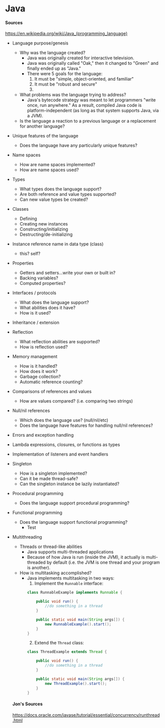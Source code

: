 # Java


#### Sources  
https://en.wikipedia.org/wiki/Java_(programming_language)

* Language purpose/genesis
  * Why was the language created?
    * Java was originally created for interactive television.
    * Java was originally called "Oak," then it changed to "Green" and finally ended up as "Java."
    * There were 5 goals for the language:
      1. It must be "simple, object-oriented, and familiar"
      2. It must be "robust and secure"
      3.
  * What problems was the language trying to address?
    * Java's bytecode strategy was meant to let programmers "write once, run anywhere." As a result, compiled Java code is platform-independent (as long as that system supports Java, via a JVM).
  * Is the language a reaction to a previous language or a replacement for another language?
* Unique features of the language
  * Does the language have any particularly unique features?
* Name spaces
  * How are name spaces implemented?
  * How are name spaces used?
* Types
    * What types does the language support?
    * Are both reference and value types supported?
    * Can new value types be created?
* Classes
  * Defining
  * Creating new instances
  * Constructing/initializing
  * Destructing/de-initializing
* Instance reference name in data type (class)
  * this?  self?
* Properties
  * Getters and setters...write your own or built in?
  * Backing variables?
  * Computed properties?
* Interfaces / protocols
  * What does the language support?
  * What abilities does it have?
  * How is it used?
* Inheritance / extension
* Reflection
  * What reflection abilities are supported?
  * How is reflection used?
* Memory management
  * How is it handled?
  * How does it work?
  * Garbage collection?
  * Automatic reference counting?
* Comparisons of references and values
  * How are values compared? (i.e. comparing two strings)
* Null/nil references
  * Which does the language use? (null/nil/etc)
  * Does the language have features for handling null/nil references?
* Errors and exception handling
* Lambda expressions, closures, or functions as types
* Implementation of listeners and event handlers
* Singleton
  * How is a singleton implemented?
  * Can it be made thread-safe?
  * Can the singleton instance be lazily instantiated?
* Procedural programming
  * Does the language support procedural programming?
* Functional programming
  * Does the language support functional programming?
    * Test
* Multithreading
  * Threads or thread-like abilities
    * Java supports multi-threaded applications
    * Because of how Java is run (inside the JVM), it actually is multi-threaded by default (i.e. the JVM is one thread and your program is another).
  * How is multitasking accomplished?
    * Java implements multitasking in two ways:
      1. Implement the `Runnable` interface:
        ```java
        class RunnableExample implements Runnable {

            public void run() {
                //do something in a thread
            }

            public static void main(String args[]) {
                new RunnableExample().start();
            }
        }
        ```
      2. Extend the `Thread` class:
        ```java
        class ThreadExample extends Thread {

            public void run() {
                //do something in a thread
            }

            public static void main(String args[]) {
                new ThreadExample().start();
            }
        }
        ```

  #### Jon's Sources
  https://docs.oracle.com/javase/tutorial/essential/concurrency/runthread.html
